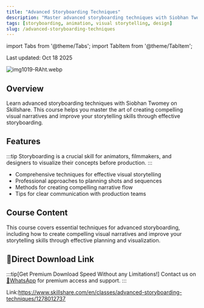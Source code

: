 ```yaml
---
title: "Advanced Storyboarding Techniques"
description: "Master advanced storyboarding techniques with Siobhan Twomey on Skillshare. Learn to create compelling visual narratives and improve your storytelling skills."
tags: [storyboarding, animation, visual storytelling, design]
slug: /advanced-storyboarding-techniques
---
```


import Tabs from '@theme/Tabs';
import TabItem from '@theme/TabItem';

Last updated: Oct 18 2025

![img1019-RAht.webp](https://list.ucards.store/d/img/img1019-RAht.webp)

## Overview

Learn advanced storyboarding techniques with Siobhan Twomey on Skillshare. This course helps you master the art of creating compelling visual narratives and improve your storytelling skills through effective storyboarding.

## Features

:::tip
Storyboarding is a crucial skill for animators, filmmakers, and designers to visualize their concepts before production.
:::

- Comprehensive techniques for effective visual storytelling
- Professional approaches to planning shots and sequences
- Methods for creating compelling narrative flow
- Tips for clear communication with production teams

## Course Content

This course covers essential techniques for advanced storyboarding, including how to create compelling visual narratives and improve your storytelling skills through effective planning and visualization.


## 🚀Direct Download Link
:::tip[Get Premium Download Speed Without any Limitations!]
Contact us on [💬WhatsApp](https://wa.me/+8613237610083) for premium  access and support.
:::

Link:https://www.skillshare.com/en/classes/advanced-storyboarding-techniques/1278012737